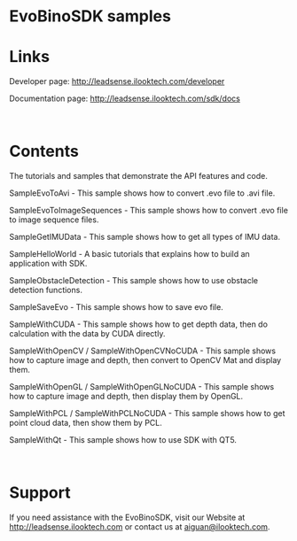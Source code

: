 EvoBinoSDK samples
============

# Links

Developer page: http://leadsense.ilooktech.com/developer

Documentation page: http://leadsense.ilooktech.com/sdk/docs

<br />

# Contents

The tutorials and samples that demonstrate the API features and code.

SampleEvoToAvi - This sample shows how to convert .evo file to .avi file.

SampleEvoToImageSequences - This sample shows how to convert .evo file to image sequence files.

SampleGetIMUData - This sample shows how to get all types of IMU data.

SampleHelloWorld - A basic tutorials that explains how to build an application with SDK.

SampleObstacleDetection - This sample shows how to use obstacle detection functions.

SampleSaveEvo - This sample shows how to save evo file.

SampleWithCUDA - This sample shows how to get depth data, then do calculation with the data by CUDA directly.

SampleWithOpenCV / SampleWithOpenCVNoCUDA - This sample shows how to capture image and depth, then convert to OpenCV Mat and display them.

SampleWithOpenGL / SampleWithOpenGLNoCUDA - This sample shows how to capture image and depth, then display them by OpenGL.

SampleWithPCL / SampleWithPCLNoCUDA - This sample shows how to get point cloud data, then show them by PCL.

SampleWithQt - This sample shows how to use SDK with QT5.

<br/>

# Support

If you need assistance with the EvoBinoSDK, visit our Website at http://leadsense.ilooktech.com or contact us at aiguan@ilooktech.com.
